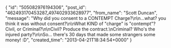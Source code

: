  {
   "id": "505082976194306",
   "post_id": "462493170453287_497402933628977",
   "from_name": "Scott Duncan",
   "message": "Why did you consent to a CONTEMPT Charge?\n\n...what? you think it was without consent?\n\nWhat KIND of \"charge\" is \"contempt\"? Civil, or Criminal?\n\nCivil? Produce the contract.\nCriminal? Who's the injured party?\n\nSo... there's 30 days that made some strangers some money! :D",
   "created_time": "2013-04-21T18:34:54+0000"
 }
